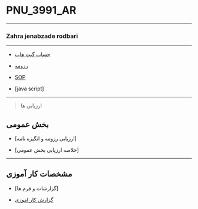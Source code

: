 # PNU_3991_AR
---------
### Zahra jenabzade rodbari
 
---
- [حساب گیت هاب](https://github.com/zahrajenabzaderodbari)

- [رزومه](https://github.com/zahrajenabzaderodbari/PNU_3991_AR)

- [SOP](https://github.com/zahrajenabzaderodbari/PNU_3991_AR/blob/main/SOP.pdf)

- [java script]
------------------
>  ارزیابی ها
 
## بخش عمومی

- [ارزیابی رزومه و انگیزه نامه]

- [خلاصه ارزیابی بخش عمومی]
------------------
## مشخصات کار آموزی 

- [گزارشات و فرم ها]

- [گزارش کار اموزی](https://github.com/zahrajenabzaderodbari/PNU_3991_AR/blob/main/%DA%A9%D8%A7%D8%B1%D8%A2%D9%85%D9%88%D8%B2%DB%8C-2.pdf)
